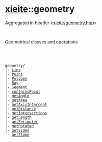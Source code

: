 # [xieite](../README.md)::geometry
Aggregated in header [<xieite/geometry.hpp>](../include/xieite/geometry.hpp)

<br/>

Geometrical classes and operations

<br/><br/>

<pre><code>geometry/
|- <a href="./geometry/Line.md">Line</a>
|- <a href="./geometry/Point.md">Point</a>
|- <a href="./geometry/Polygon.md">Polygon</a>
|- <a href="./geometry/Ray.md">Ray</a>
|- <a href="./geometry/Segment.md">Segment</a>
|- <a href="./geometry/containsPoint.md">containsPoint</a>
|- <a href="./geometry/getAngle.md">getAngle</a>
|- <a href="./geometry/getArea.md">getArea</a>
|- <a href="./geometry/getAxisIntercept.md">getAxisIntercept</a>
|- <a href="./geometry/getDistance.md">getDistance</a>
|- <a href="./geometry/getIntersections.md">getIntersections</a>
|- <a href="./geometry/getLength.md">getLength</a>
|- <a href="./geometry/getPerimeter.md">getPerimeter</a>
|- <a href="./geometry/getRotated.md">getRotated</a>
|- <a href="./geometry/getSides.md">getSides</a>
`- <a href="./geometry/getSlope.md">getSlope</a>
</code></pre>
